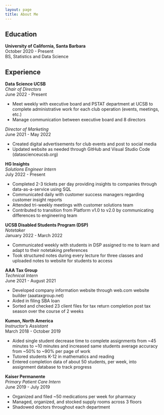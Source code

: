 ```yaml
---
layout: page
title: About Me
---
```

## Education    
**University of California, Santa Barbara**  
October 2020 - Present      
BS, Statistics and Data Science  

## Experience  

**Data Science UCSB**     
*Chair of Directors*  
June 2022 - Present  
- Meet weekly with executive board and PSTAT department at UCSB to complete administrative work for each club operation (events, meetings, etc.)  
- Manage communication between executive board and 8 directors  

*Director of Marketing*  
June 2021 - May 2022  
- Created digital advertisements for club events and post to social media
- Updated website as needed through GitHub and Visual Studio Code (datascienceucsb.org)   

**HG Insights**  
*Solutions Engineer Intern*  
July 2022 - Present  
- Completed 2-3 tickets per day providing insights to companies through data-as-a-service using SQL  
- Communicated daily with customer success managers regarding customer insight reports  
- Attended tri-weekly meetings with customer solutions team  
- Contributed to transition from Platform v1.0 to v2.0 by communicating differences to engineering team  

**UCSB Disabled Students Program (DSP)**  
*Notetaker*  
January 2022 - March 2022  
- Communicated weekly with students in DSP assigned to me to learn and adapt to their notetaking preferences  
- Took structured notes during every lecture for three classes and uploaded notes to website for students to access  

**AAA Tax Group**   
*Technical Intern*    
June 2021 - August 2021    
- Developed company information website through web.com website builder (aaataxgroup.net)
- Aided in filing SBA loan
- Sorted and checked 23 client files for tax return completion post tax season over the course of 2 weeks

**Kumon, North America**  
*Instructor’s Assistant*     
March 2018 - October 2019  
- Aided single student decrease time to complete assignments from ~45 minutes to ~10 minutes and increased same students average accuracy from ~50% to ~90% per page of work
- Tutored students K-12 in mathematics and reading
- Entered completion data of about 50 students, per week, into assignment database to track progress

**Kaiser Permanente**   
*Primary Patient Care Intern*    
June 2019 - July 2019  
- Organized and filed ~50 medications per week for pharmacy
- Managed, organized, and stocked supply rooms across 3 floors
- Shadowed doctors throughout each department
